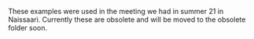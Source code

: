 These examples were used in the meeting we had in summer 21 in Naissaari. 
Currently these are obsolete and will be moved to the obsolete folder soon.